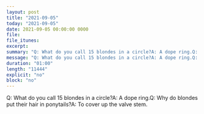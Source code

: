 ```yaml
---
layout: post
title: "2021-09-05"
today: "2021-09-05"
date: 2021-09-05 00:00:00 0000
file:
file_itunes:
excerpt:
summary: "Q: What do you call 15 blondes in a circle?A: A dope ring.Q: Why do blondes put their hair in ponytails?A: To cover up the valve stem."
message: "Q: What do you call 15 blondes in a circle?A: A dope ring.Q: Why do blondes put their hair in ponytails?A: To cover up the valve stem."
duration: "01:00"
length: "11444"
explicit: "no"
block: "no"
---
```

Q: What do you call 15 blondes in a circle?A: A dope ring.Q: Why do blondes put their hair in ponytails?A: To cover up the valve stem.

